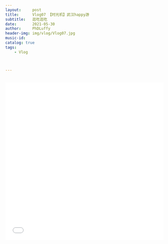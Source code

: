 ```yaml
---
layout:     post
title:      Vlog07 【时光机】武汉happy游
subtitle:   逛吃逛吃
date:       2021-05-30
author:     PhDLuffy
header-img: img/vlog/Vlog07.jpg
music-id: 
catalog: true
tags:
    - Vlog



---
```




<br>

<iframe 
frameborder="no" 
src="//player.bilibili.com/player.html?aid=205852840&bvid=BV19h411Y7Dk&cid=346001809&page=1&high_quality=1" 
width="100%" 
height="500">
</iframe>




